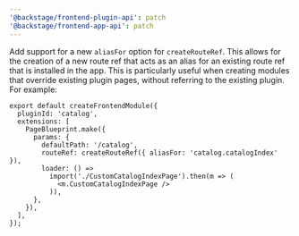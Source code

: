 ```yaml
---
'@backstage/frontend-plugin-api': patch
'@backstage/frontend-app-api': patch
---
```


Add support for a new `aliasFor` option for `createRouteRef`. This allows for the creation of a new route ref that acts as an alias for an existing route ref that is installed in the app. This is particularly useful when creating modules that override existing plugin pages, without referring to the existing plugin. For example:

```tsx
export default createFrontendModule({
  pluginId: 'catalog',
  extensions: [
    PageBlueprint.make({
      params: {
        defaultPath: '/catalog',
        routeRef: createRouteRef({ aliasFor: 'catalog.catalogIndex' }),
        loader: () =>
          import('./CustomCatalogIndexPage').then(m => (
            <m.CustomCatalogIndexPage />
          )),
      },
    }),
  ],
});
```
